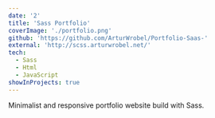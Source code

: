 ```yaml
---
date: '2'
title: 'Sass Portfolio'
coverImage: './portfolio.png'
github: 'https://github.com/ArturWrobel/Portfolio-Saas-'
external: 'http://scss.arturwrobel.net/'
tech:
  - Sass
  - Html
  - JavaScript
showInProjects: true
---
```


Minimalist and responsive portfolio website build with Sass.
